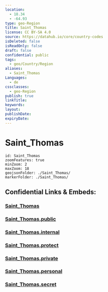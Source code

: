 ```yaml
---
location:
  - 18.34
  - -64.93
type: geo-Region
title: Saint_Thomas
license: CC BY-SA 4.0
source: https://datahub.io/core/country-codes
isDeleted: false
isReadOnly: false
draft: false
confidential: public
tags:
  - geo/Country/Region
aliases:
  - Saint_Thomas
Languages:
  - de
cssclasses:
  - geo-Region
publish: true
linkTitle:
keywords:
layout:
publishDate:
expiryDate:
---
```


# Saint_Thomas

```leaflet
id: Saint_Thomas
zoomFeatures: true 
minZoom: 2 
maxZoom: 18
geojsonFolder: ./Saint_Thomas/
markerFolder: ./Saint_Thomas/
```


## Confidential Links & Embeds: 

### [Saint_Thomas](/_Standards/Earth/Continent/America~North/USA/USA~Islands/USA_Virgin-Islands/Districts~USA_Virgin-Islands/Saint_Thomas.md) 

### [Saint_Thomas.public](/_public/Earth/Continent/America~North/USA/USA~Islands/USA_Virgin-Islands/Districts~USA_Virgin-Islands/Saint_Thomas.public.md) 

### [Saint_Thomas.internal](/_internal/Earth/Continent/America~North/USA/USA~Islands/USA_Virgin-Islands/Districts~USA_Virgin-Islands/Saint_Thomas.internal.md) 

### [Saint_Thomas.protect](/_protect/Earth/Continent/America~North/USA/USA~Islands/USA_Virgin-Islands/Districts~USA_Virgin-Islands/Saint_Thomas.protect.md) 

### [Saint_Thomas.private](/_private/Earth/Continent/America~North/USA/USA~Islands/USA_Virgin-Islands/Districts~USA_Virgin-Islands/Saint_Thomas.private.md) 

### [Saint_Thomas.personal](/_personal/Earth/Continent/America~North/USA/USA~Islands/USA_Virgin-Islands/Districts~USA_Virgin-Islands/Saint_Thomas.personal.md) 

### [Saint_Thomas.secret](/_secret/Earth/Continent/America~North/USA/USA~Islands/USA_Virgin-Islands/Districts~USA_Virgin-Islands/Saint_Thomas.secret.md)


